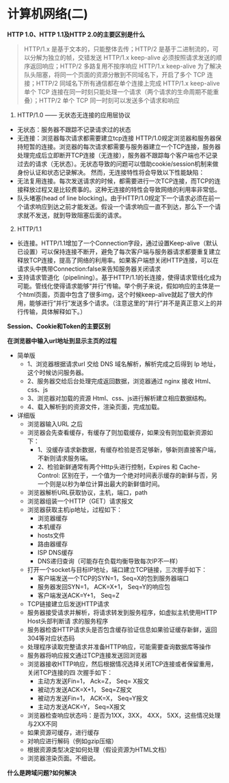 # 计算机网络(二)
**HTTP 1.0、HTTP 1.1及HTTP 2.0的主要区别是什么**
> HTTP/1.x 是基于文本的，只能整体去传；HTTP/2 是基于二进制流的，可以分解为独立的帧，交错发送
HTTP/1.x keep-alive 必须按照请求发送的顺序返回响应；HTTP/2 多路复用不按序响应
HTTP/1.x keep-alive 为了解决队头阻塞，将同一个页面的资源分散到不同域名下，开启了多个 TCP 连接；HTTP/2 同域名下所有通信都在单个连接上完成
HTTP/1.x keep-alive 单个 TCP 连接在同一时刻只能处理一个请求（两个请求的生命周期不能重叠）；HTTP/2 单个 TCP 同一时刻可以发送多个请求和响应

1. HTTP/1.0 —— 无状态无连接的应用层协议
- 无状态：服务器不跟踪不记录请求过的状态
- 无连接：浏览器每次请求都需要建立tcp连接
HTTP/1.0规定浏览器和服务器保持短暂的连接。浏览器的每次请求都需要与服务器建立一个TCP连接，服务器处理完成后立即断开TCP连接（无连接），服务器不跟踪每个客户端也不记录过去的请求（无状态）。无状态导致的问题可以借助cookie/session机制来做身份认证和状态记录解决。
然而，无连接特性将会导致以下性能缺陷：
- 无法复用连接。每次发送请求的时候，都需要进行一次TCP连接，而TCP的连接释放过程又是比较费事的。这种无连接的特性会导致网络的利用率非常低。
- 队头堵塞(head of line blocking)。由于HTTP/1.0规定下一个请求必须在前一个请求响应到达之前才能发送。假设一个请求响应一直不到达，那么下一个请求就不发送，就到导致阻塞后面的请求。

2. HTTP/1.1
- 长连接。HTTP/1.1增加了一个Connection字段，通过设置Keep-alive（默认已设置）可以保持连接不断开，避免了每次客户端与服务器请求都要重复建立释放TCP连接，提高了网络的利用率。如果客户端想关闭HTTP连接，可以在请求头中携带Connection:false来告知服务器关闭请求
- 支持请求管道化（pipelining）。基于HTTP/1.1的长连接，使得请求管线化成为可能。管线化使得请求能够“并行”传输。举个例子来说，假如响应的主体是一个html页面，页面中包含了很多img，这个时候keep-alive就起了很大的作用，能够进行“并行”发送多个请求。（注意这里的“并行”并不是真正意义上的并行传输，具体解释如下。）

**Session、Cookie和Token的主要区别**

**在浏览器中输⼊url地址到显示主⻚的过程**
> []()
- 简单版
    - 1、浏览器根据请求url 交给 DNS 域名解析，解析完成之后得到 Ip 地址，这个时候访问服务器。
    - 2、服务器交给后台处理完成返回数据，浏览器通过 nginx 接收 Html、css、js
    - 3、浏览器对加载的资源  Html、css、js进行解析建立相应数据结构。
    - 4、载入解析到的资源文件，渲染页面，完成加载。
- 详细版
    - 浏览器输入URL 之后
    - 浏览器会先查看缓存，有缓存了则加载缓存，如果没有则加载新资源如下：
        - 1、没缓存请求新数据，有缓存检验是否足够新，够新则直接客户端，不新则请求服务端。
        - 2、检验新鲜通常有两个Http头进行控制，Expires 和 Cache-Control: 区别在于，一个值为一个绝对时间表示缓存的新鲜与否，另一个则是以秒为单位计算出最大的新鲜值时间。
    - 浏览器解析URL获取协议，主机，端⼝，path
    - 浏览器组装⼀个HTTP（GET）请求报⽂
    - 浏览器获取主机ip地址，过程如下：
        - 浏览器缓存
        - 本机缓存
        - hosts⽂件
        - 路由器缓存
        - ISP DNS缓存
        - DNS递归查询（可能存在负载均衡导致每次IP不⼀样）
    - 打开⼀个socket与⽬标IP地址，端⼝建⽴TCP链接，三次握⼿如下：
        - 客户端发送⼀个TCP的SYN=1，Seq=X的包到服务器端⼝
        - 服务器发回SYN=1， ACK=X+1， Seq=Y的响应包
        - 客户端发送ACK=Y+1， Seq=Z
    - TCP链接建⽴后发送HTTP请求
    - 服务器接受请求并解析，将请求转发到服务程序，如虚拟主机使⽤HTTP Host头部判断请 求的服务程序
    - 服务器检查HTTP请求头是否包含缓存验证信息如果验证缓存新鲜，返回304等对应状态码
    - 处理程序读取完整请求并准备HTTP响应，可能需要查询数据库等操作
    - 服务器将响应报⽂通过TCP连接发送回浏览器
    - 浏览器接收HTTP响应，然后根据情况选择关闭TCP连接或者保留重⽤，关闭TCP连接的四 次握⼿如下：
        - 主动⽅发送Fin=1， Ack=Z， Seq= X报⽂
        - 被动⽅发送ACK=X+1， Seq=Z报⽂
        - 被动⽅发送Fin=1， ACK=X， Seq=Y报⽂
        - 主动⽅发送ACK=Y， Seq=X报⽂
    - 浏览器检查响应状态吗：是否为1XX，3XX， 4XX， 5XX，这些情况处理与2XX不同
    - 如果资源可缓存，进⾏缓存
    - 对响应进⾏解码（例如gzip压缩）
    - 根据资源类型决定如何处理（假设资源为HTML⽂档）
    - 浏览器渲染页面。不细说。

**什么是跨域问题?如何解决**